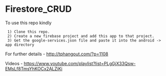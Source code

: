 # Firestore_CRUD

To use this repo kindly

     1) Clone this repo.
     2) Create a new firebase project and add this app to that project.
     3) Get the google-services.json file and paste it into the android -> app directory
     
For further details - http://tphangout.com/?p=1108

Videos - https://www.youtube.com/playlist?list=PLgGjX33Qsw-EMsLf8TmsYhKOCx2ALZiKi
